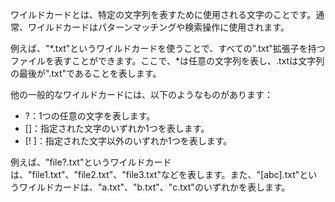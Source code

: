 ワイルドカードとは、特定の文字列を表すために使用される文字のことです。通常、ワイルドカードはパターンマッチングや検索操作に使用されます。

例えば、"*.txt"というワイルドカードを使うことで、すべての".txt"拡張子を持つファイルを表すことができます。ここで、*は任意の文字列を表し、.txtは文字列の最後が".txt"であることを表します。

他の一般的なワイルドカードには、以下のようなものがあります：

- ?：1つの任意の文字を表します。
- []：指定された文字のいずれか1つを表します。
- [! ]：指定された文字以外のいずれか1つを表します。

例えば、"file?.txt"というワイルドカードは、"file1.txt"、"file2.txt"、"file3.txt"などを表します。また、"[abc].txt"というワイルドカードは、"a.txt"、"b.txt"、"c.txt"のいずれかを表します。　